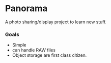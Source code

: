 # Panorama

A photo sharing/display project to learn new stuff.


### Goals

* Simple
* can handle RAW files
* Object storage are first class citizen.

